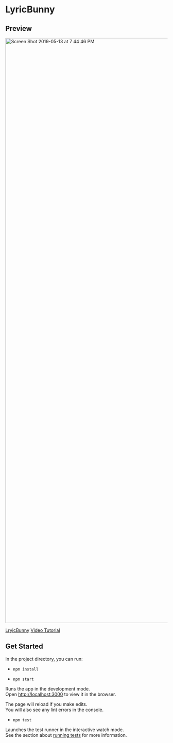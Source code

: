 # LyricBunny

## Preview

 <img width="1819" alt="Screen Shot 2019-05-13 at 7 44 46 PM" src="https://user-images.githubusercontent.com/43793510/57661139-9ae9f680-75b7-11e9-860b-253c8778c79c.png">

 [LryicBunny](https://lyricbunny.herokuapp.com/)
 [Video Tutorial](https://www.youtube.com/watch?v=1iLZerSznxk&t=2s)


## Get Started

In the project directory, you can run:

* `npm install`

* `npm start`

Runs the app in the development mode.<br>
Open [http://localhost:3000](http://localhost:3000) to view it in the browser.

The page will reload if you make edits.<br>
You will also see any lint errors in the console.

* `npm test`

Launches the test runner in the interactive watch mode.<br>
See the section about [running tests](https://facebook.github.io/create-react-app/docs/running-tests) for more information.
